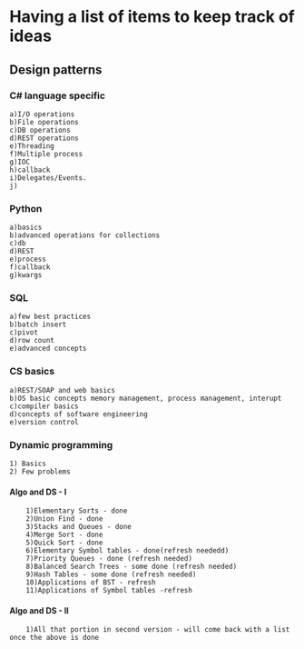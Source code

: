 # Having a list of items to keep track of ideas
## Design patterns 
### C# language specific
	a)I/O operations
	b)File operations
	c)DB operations
	d)REST operations
	e)Threading
	f)Multiple process
	g)IOC
	h)callback
	i)Delegates/Events.
	j)	
### Python 
	a)basics
	b)advanced operations for collections
	c)db
	d)REST
	e)process
	f)callback
	g)kwargs
### SQL	
	a)few best practices
	b)batch insert
	c)pivot 
	d)row count
	e)advanced concepts
### CS basics
	a)REST/SOAP and web basics
	b)OS basic concepts memory management, process management, interupt
	c)compiler basics
	d)concepts of software engineering
	e)version control
### Dynamic programming
	1) Basics
	2) Few problems
#### Algo and DS - I
		1)Elementary Sorts - done 
		2)Union Find - done
		3)Stacks and Queues - done
		4)Merge Sort - done
		5)Quick Sort - done
		6)Elementary Symbol tables - done(refresh neededd)
		7)Priority Queues - done (refresh needed)
		8)Balanced Search Trees - some done (refresh needed)
		9)Hash Tables - some done (refresh needed)
		10)Applications of BST - refresh 
		11)Applications of Symbol tables -refresh
#### Algo and DS - II
		1)All that portion in second version - will come back with a list once the above is done
